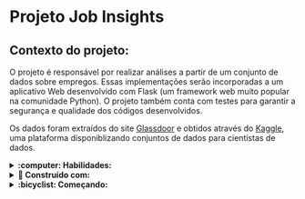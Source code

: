 # Projeto Job Insights

## Contexto do projeto:

  O projeto é responsável por realizar análises a partir de um conjunto de dados sobre empregos. Essas implementações serão incorporadas a um aplicativo Web desenvolvido com Flask (um framework web muito popular na comunidade Python). O projeto também conta com testes para garantir a segurança e qualidade dos códigos desenvolvidos. 

  Os dados foram extraídos do site [Glassdoor](https://www.glassdoor.com.br/) e obtidos através do [Kaggle](https://www.kaggle.com/atharvap329/glassdoor-data-science-job-data), uma plataforma disponiblizando conjuntos de dados para cientistas de dados.

<details>
  <summary>
    <strong>:computer: Habilidades:</strong>
  </summary> </br>

  <ul>
    <li>Utilização do terminal interativo do Python.</li>
    <li>Utilização de estruturas condicionais e de repetição.</li>
    <li>Utilização de funções built-in do Python.</li>
    <li>Utilização do tratamento de exceções.</li>
    <li>Realização de manipulação de arquivos.</li>
    <li>Escrever funções.</li>
    <li>Escrever testes com Pytest.</li>
    <li>Escrever seus próprios módulos e importá-los em outros códigos.</li>
  </ul>

</details>

<details>
  <summary>
    <strong>🔧 Construído com:</strong>
  </summary><br>

  <ul>
    <li>Python.</li>
    <li>Pytest.</li>
    <li>Flask.</li>
    <li>Kaggle.</li>
  </ul>


</details>

<details>
  <summary>
    <strong>:bicyclist: Começando:</strong>
  </summary><br>

  ### :hammer_and_wrench: Instalação
  1- Clone o projeto em sua maquina rodando o seguinte comando no terminal:

  ``` git clone git@github.com:AlanaCorreia/TFC---Trybe-Futebol-Clube.git ```

  2- Depois de clonado, entre no diretório:

  ``` cd project-job-insights ```
  
  3- Execute o docker-compose.yml através do script:
  
    ``` docker-compose up -d ``` 

  4- Para inicializar a aplicação:

    Para acessar a aplicação e testa-la manualmente, acesse a pagina http://localhost:5000 .

</details>